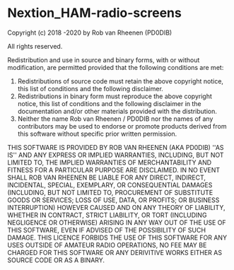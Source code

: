 # Nextion_HAM-radio-screens
Copyright (c) 2018 -2020 by Rob van Rheenen (PD0DIB)

All rights reserved.

Redistribution and use in source and binary forms, with or without
modification, are permitted provided that the following conditions are met:
1. Redistributions of source code must retain the above copyright
   notice, this list of conditions and the following disclaimer.
2. Redistributions in binary form must reproduce the above copyright
   notice, this list of conditions and the following disclaimer in the
   documentation and/or other materials provided with the distribution.
3. Neither the name Rob van Rheenen / PD0DIB nor the
   names of any contributors may be used to endorse or promote products
   derived from this software without specific prior written permission.

THIS SOFTWARE IS PROVIDED BY ROB VAN RHEENEN (AKA PD0DIB) ''AS IS'' AND ANY
EXPRESS OR IMPLIED WARRANTIES, INCLUDING, BUT NOT LIMITED TO, THE IMPLIED
WARRANTIES OF MERCHANTABILITY AND FITNESS FOR A PARTICULAR PURPOSE ARE
DISCLAIMED. IN NO EVENT SHALL ROB VAN RHEENEN BE LIABLE FOR ANY
DIRECT, INDIRECT, INCIDENTAL, SPECIAL, EXEMPLARY, OR CONSEQUENTIAL DAMAGES
(INCLUDING, BUT NOT LIMITED TO, PROCUREMENT OF SUBSTITUTE GOODS OR SERVICES;
LOSS OF USE, DATA, OR PROFITS; OR BUSINESS INTERRUPTION) HOWEVER CAUSED AND
ON ANY THEORY OF LIABILITY, WHETHER IN CONTRACT, STRICT LIABILITY, OR TORT
(INCLUDING NEGLIGENCE OR OTHERWISE) ARISING IN ANY WAY OUT OF THE USE OF THIS
SOFTWARE, EVEN IF ADVISED OF THE POSSIBILITY OF SUCH DAMAGE.
THIS LICENCE FORBIDS THE USE OF THIS SOFTWARE FOR ANY USES OUTSIDE OF AMATEUR
RADIO OPERATIONS, NO FEE MAY BE CHARGED FOR THIS SOFTWARE OR ANY DERIVITIVE
WORKS EITHER AS SOURCE CODE OR AS A BINARY.
